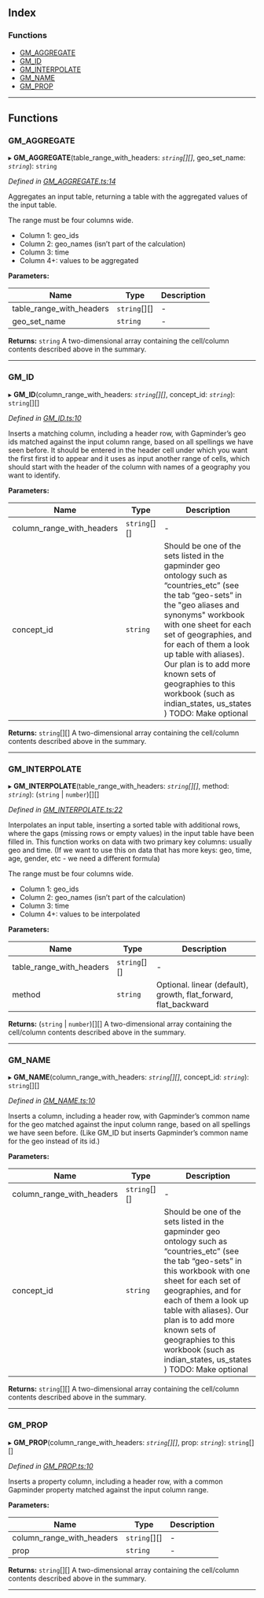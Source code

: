 

## Index

### Functions

* [GM_AGGREGATE](#gm_aggregate)
* [GM_ID](#gm_id)
* [GM_INTERPOLATE](#gm_interpolate)
* [GM_NAME](#gm_name)
* [GM_PROP](#gm_prop)

---

## Functions

<a id="gm_aggregate"></a>

###  GM_AGGREGATE

▸ **GM_AGGREGATE**(table_range_with_headers: *`string`[][]*, geo_set_name: *`string`*): `string`

*Defined in [GM_AGGREGATE.ts:14](https://github.com/Gapminder/gsheets-gm-functions/blob/e267fa3/src/GM_AGGREGATE.ts#L14)*

Aggregates an input table, returning a table with the aggregated values of the input table.

The range must be four columns wide.

*   Column 1: geo\_ids
*   Column 2: geo\_names (isn’t part of the calculation)
*   Column 3: time
*   Column 4+: values to be aggregated

**Parameters:**

| Name | Type | Description |
| ------ | ------ | ------ |
| table_range_with_headers | `string`[][] |  \- |
| geo_set_name | `string` |  \- |

**Returns:** `string`
A two-dimensional array containing the cell/column contents described above in the summary.

___
<a id="gm_id"></a>

###  GM_ID

▸ **GM_ID**(column_range_with_headers: *`string`[][]*, concept_id: *`string`*): `string`[][]

*Defined in [GM_ID.ts:10](https://github.com/Gapminder/gsheets-gm-functions/blob/e267fa3/src/GM_ID.ts#L10)*

Inserts a matching column, including a header row, with Gapminder’s geo ids matched against the input column range, based on all spellings we have seen before. It should be entered in the header cell under which you want the first first id to appear and it uses as input another range of cells, which should start with the header of the column with names of a geography you want to identify.

**Parameters:**

| Name | Type | Description |
| ------ | ------ | ------ |
| column_range_with_headers | `string`[][] |  \- |
| concept_id | `string` |  Should be one of the sets listed in the gapminder geo ontology such as “countries\_etc” (see the tab “geo-sets” in the "geo aliases and synonyms" workbook with one sheet for each set of geographies, and for each of them a look up table with aliases). Our plan is to add more known sets of geographies to this workbook (such as indian\_states, us\_states ) TODO: Make optional |

**Returns:** `string`[][]
A two-dimensional array containing the cell/column contents described above in the summary.

___
<a id="gm_interpolate"></a>

###  GM_INTERPOLATE

▸ **GM_INTERPOLATE**(table_range_with_headers: *`string`[][]*, method: *`string`*): (`string` | `number`)[][]

*Defined in [GM_INTERPOLATE.ts:22](https://github.com/Gapminder/gsheets-gm-functions/blob/e267fa3/src/GM_INTERPOLATE.ts#L22)*

Interpolates an input table, inserting a sorted table with additional rows, where the gaps (missing rows or empty values) in the input table have been filled in. This function works on data with two primary key columns: usually geo and time. (If we want to use this on data that has more keys: geo, time, age, gender, etc - we need a different formula)

The range must be four columns wide.

*   Column 1: geo\_ids
*   Column 2: geo\_names (isn’t part of the calculation)
*   Column 3: time
*   Column 4+: values to be interpolated

**Parameters:**

| Name | Type | Description |
| ------ | ------ | ------ |
| table_range_with_headers | `string`[][] |  \- |
| method | `string` |  Optional. linear (default), growth, flat\_forward, flat\_backward |

**Returns:** (`string` | `number`)[][]
A two-dimensional array containing the cell/column contents described above in the summary.

___
<a id="gm_name"></a>

###  GM_NAME

▸ **GM_NAME**(column_range_with_headers: *`string`[][]*, concept_id: *`string`*): `string`[][]

*Defined in [GM_NAME.ts:10](https://github.com/Gapminder/gsheets-gm-functions/blob/e267fa3/src/GM_NAME.ts#L10)*

Inserts a column, including a header row, with Gapminder’s common name for the geo matched against the input column range, based on all spellings we have seen before. (Like GM\_ID but inserts Gapminder’s common name for the geo instead of its id.)

**Parameters:**

| Name | Type | Description |
| ------ | ------ | ------ |
| column_range_with_headers | `string`[][] |  \- |
| concept_id | `string` |  Should be one of the sets listed in the gapminder geo ontology such as “countries\_etc” (see the tab “geo-sets” in this workbook with one sheet for each set of geographies, and for each of them a look up table with aliases). Our plan is to add more known sets of geographies to this workbook (such as indian\_states, us\_states ) TODO: Make optional |

**Returns:** `string`[][]
A two-dimensional array containing the cell/column contents described above in the summary.

___
<a id="gm_prop"></a>

###  GM_PROP

▸ **GM_PROP**(column_range_with_headers: *`string`[][]*, prop: *`string`*): `string`[][]

*Defined in [GM_PROP.ts:10](https://github.com/Gapminder/gsheets-gm-functions/blob/e267fa3/src/GM_PROP.ts#L10)*

Inserts a property column, including a header row, with a common Gapminder property matched against the input column range.

**Parameters:**

| Name | Type | Description |
| ------ | ------ | ------ |
| column_range_with_headers | `string`[][] |  \- |
| prop | `string` |  \- |

**Returns:** `string`[][]
A two-dimensional array containing the cell/column contents described above in the summary.

___

